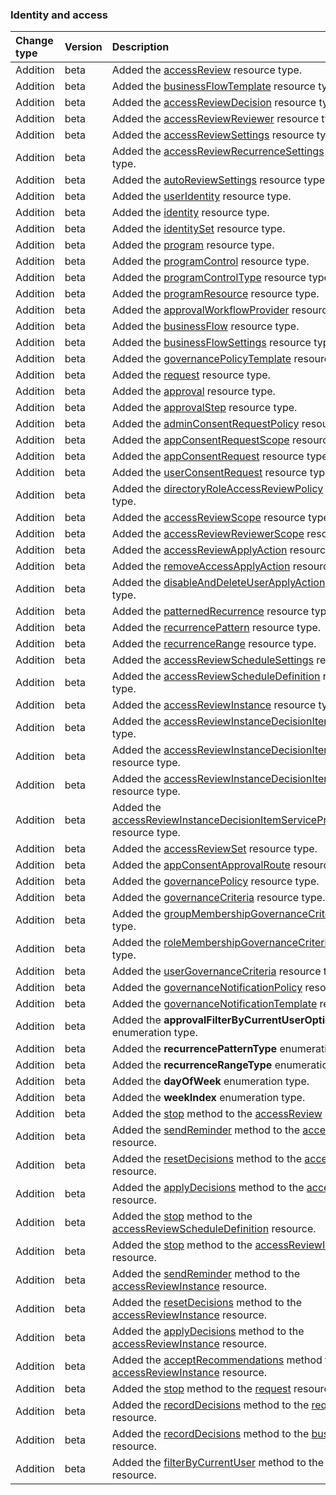 ### Identity and access

| **Change type** | **Version** | **Description** |
|:---|:---|:---|
|Addition|beta|Added the [accessReview](https://docs.microsoft.com/en-us/graph/api/resources/accessReview?view=graph-rest-beta) resource type.|
|Addition|beta|Added the [businessFlowTemplate](https://docs.microsoft.com/en-us/graph/api/resources/businessFlowTemplate?view=graph-rest-beta) resource type.|
|Addition|beta|Added the [accessReviewDecision](https://docs.microsoft.com/en-us/graph/api/resources/accessReviewDecision?view=graph-rest-beta) resource type.|
|Addition|beta|Added the [accessReviewReviewer](https://docs.microsoft.com/en-us/graph/api/resources/accessReviewReviewer?view=graph-rest-beta) resource type.|
|Addition|beta|Added the [accessReviewSettings](https://docs.microsoft.com/en-us/graph/api/resources/accessReviewSettings?view=graph-rest-beta) resource type.|
|Addition|beta|Added the [accessReviewRecurrenceSettings](https://docs.microsoft.com/en-us/graph/api/resources/accessReviewRecurrenceSettings?view=graph-rest-beta) resource type.|
|Addition|beta|Added the [autoReviewSettings](https://docs.microsoft.com/en-us/graph/api/resources/autoReviewSettings?view=graph-rest-beta) resource type.|
|Addition|beta|Added the [userIdentity](https://docs.microsoft.com/en-us/graph/api/resources/userIdentity?view=graph-rest-beta) resource type.|
|Addition|beta|Added the [identity](https://docs.microsoft.com/en-us/graph/api/resources/identity?view=graph-rest-beta) resource type.|
|Addition|beta|Added the [identitySet](https://docs.microsoft.com/en-us/graph/api/resources/identitySet?view=graph-rest-beta) resource type.|
|Addition|beta|Added the [program](https://docs.microsoft.com/en-us/graph/api/resources/program?view=graph-rest-beta) resource type.|
|Addition|beta|Added the [programControl](https://docs.microsoft.com/en-us/graph/api/resources/programControl?view=graph-rest-beta) resource type.|
|Addition|beta|Added the [programControlType](https://docs.microsoft.com/en-us/graph/api/resources/programControlType?view=graph-rest-beta) resource type.|
|Addition|beta|Added the [programResource](https://docs.microsoft.com/en-us/graph/api/resources/programResource?view=graph-rest-beta) resource type.|
|Addition|beta|Added the [approvalWorkflowProvider](https://docs.microsoft.com/en-us/graph/api/resources/approvalWorkflowProvider?view=graph-rest-beta) resource type.|
|Addition|beta|Added the [businessFlow](https://docs.microsoft.com/en-us/graph/api/resources/businessFlow?view=graph-rest-beta) resource type.|
|Addition|beta|Added the [businessFlowSettings](https://docs.microsoft.com/en-us/graph/api/resources/businessFlowSettings?view=graph-rest-beta) resource type.|
|Addition|beta|Added the [governancePolicyTemplate](https://docs.microsoft.com/en-us/graph/api/resources/governancePolicyTemplate?view=graph-rest-beta) resource type.|
|Addition|beta|Added the [request](https://docs.microsoft.com/en-us/graph/api/resources/request?view=graph-rest-beta) resource type.|
|Addition|beta|Added the [approval](https://docs.microsoft.com/en-us/graph/api/resources/approval?view=graph-rest-beta) resource type.|
|Addition|beta|Added the [approvalStep](https://docs.microsoft.com/en-us/graph/api/resources/approvalStep?view=graph-rest-beta) resource type.|
|Addition|beta|Added the [adminConsentRequestPolicy](https://docs.microsoft.com/en-us/graph/api/resources/adminConsentRequestPolicy?view=graph-rest-beta) resource type.|
|Addition|beta|Added the [appConsentRequestScope](https://docs.microsoft.com/en-us/graph/api/resources/appConsentRequestScope?view=graph-rest-beta) resource type.|
|Addition|beta|Added the [appConsentRequest](https://docs.microsoft.com/en-us/graph/api/resources/appConsentRequest?view=graph-rest-beta) resource type.|
|Addition|beta|Added the [userConsentRequest](https://docs.microsoft.com/en-us/graph/api/resources/userConsentRequest?view=graph-rest-beta) resource type.|
|Addition|beta|Added the [directoryRoleAccessReviewPolicy](https://docs.microsoft.com/en-us/graph/api/resources/directoryRoleAccessReviewPolicy?view=graph-rest-beta) resource type.|
|Addition|beta|Added the [accessReviewScope](https://docs.microsoft.com/en-us/graph/api/resources/accessReviewScope?view=graph-rest-beta) resource type.|
|Addition|beta|Added the [accessReviewReviewerScope](https://docs.microsoft.com/en-us/graph/api/resources/accessReviewReviewerScope?view=graph-rest-beta) resource type.|
|Addition|beta|Added the [accessReviewApplyAction](https://docs.microsoft.com/en-us/graph/api/resources/accessReviewApplyAction?view=graph-rest-beta) resource type.|
|Addition|beta|Added the [removeAccessApplyAction](https://docs.microsoft.com/en-us/graph/api/resources/removeAccessApplyAction?view=graph-rest-beta) resource type.|
|Addition|beta|Added the [disableAndDeleteUserApplyAction](https://docs.microsoft.com/en-us/graph/api/resources/disableAndDeleteUserApplyAction?view=graph-rest-beta) resource type.|
|Addition|beta|Added the [patternedRecurrence](https://docs.microsoft.com/en-us/graph/api/resources/patternedRecurrence?view=graph-rest-beta) resource type.|
|Addition|beta|Added the [recurrencePattern](https://docs.microsoft.com/en-us/graph/api/resources/recurrencePattern?view=graph-rest-beta) resource type.|
|Addition|beta|Added the [recurrenceRange](https://docs.microsoft.com/en-us/graph/api/resources/recurrenceRange?view=graph-rest-beta) resource type.|
|Addition|beta|Added the [accessReviewScheduleSettings](https://docs.microsoft.com/en-us/graph/api/resources/accessReviewScheduleSettings?view=graph-rest-beta) resource type.|
|Addition|beta|Added the [accessReviewScheduleDefinition](https://docs.microsoft.com/en-us/graph/api/resources/accessReviewScheduleDefinition?view=graph-rest-beta) resource type.|
|Addition|beta|Added the [accessReviewInstance](https://docs.microsoft.com/en-us/graph/api/resources/accessReviewInstance?view=graph-rest-beta) resource type.|
|Addition|beta|Added the [accessReviewInstanceDecisionItem](https://docs.microsoft.com/en-us/graph/api/resources/accessReviewInstanceDecisionItem?view=graph-rest-beta) resource type.|
|Addition|beta|Added the [accessReviewInstanceDecisionItemTarget](https://docs.microsoft.com/en-us/graph/api/resources/accessReviewInstanceDecisionItemTarget?view=graph-rest-beta) resource type.|
|Addition|beta|Added the [accessReviewInstanceDecisionItemUserTarget](https://docs.microsoft.com/en-us/graph/api/resources/accessReviewInstanceDecisionItemUserTarget?view=graph-rest-beta) resource type.|
|Addition|beta|Added the [accessReviewInstanceDecisionItemServicePrincipalTarget](https://docs.microsoft.com/en-us/graph/api/resources/accessReviewInstanceDecisionItemServicePrincipalTarget?view=graph-rest-beta) resource type.|
|Addition|beta|Added the [accessReviewSet](https://docs.microsoft.com/en-us/graph/api/resources/accessReviewSet?view=graph-rest-beta) resource type.|
|Addition|beta|Added the [appConsentApprovalRoute](https://docs.microsoft.com/en-us/graph/api/resources/appConsentApprovalRoute?view=graph-rest-beta) resource type.|
|Addition|beta|Added the [governancePolicy](https://docs.microsoft.com/en-us/graph/api/resources/governancePolicy?view=graph-rest-beta) resource type.|
|Addition|beta|Added the [governanceCriteria](https://docs.microsoft.com/en-us/graph/api/resources/governanceCriteria?view=graph-rest-beta) resource type.|
|Addition|beta|Added the [groupMembershipGovernanceCriteria](https://docs.microsoft.com/en-us/graph/api/resources/groupMembershipGovernanceCriteria?view=graph-rest-beta) resource type.|
|Addition|beta|Added the [roleMembershipGovernanceCriteria](https://docs.microsoft.com/en-us/graph/api/resources/roleMembershipGovernanceCriteria?view=graph-rest-beta) resource type.|
|Addition|beta|Added the [userGovernanceCriteria](https://docs.microsoft.com/en-us/graph/api/resources/userGovernanceCriteria?view=graph-rest-beta) resource type.|
|Addition|beta|Added the [governanceNotificationPolicy](https://docs.microsoft.com/en-us/graph/api/resources/governanceNotificationPolicy?view=graph-rest-beta) resource type.|
|Addition|beta|Added the [governanceNotificationTemplate](https://docs.microsoft.com/en-us/graph/api/resources/governanceNotificationTemplate?view=graph-rest-beta) resource type.|
|Addition|beta|Added the **approvalFilterByCurrentUserOptions** enumeration type.|
|Addition|beta|Added the **recurrencePatternType** enumeration type.|
|Addition|beta|Added the **recurrenceRangeType** enumeration type.|
|Addition|beta|Added the **dayOfWeek** enumeration type.|
|Addition|beta|Added the **weekIndex** enumeration type.|
|Addition|beta|Added the [stop](https://docs.microsoft.com/en-us/graph/api/accessReview-stop?view=graph-rest-beta) method to the [accessReview](https://docs.microsoft.com/en-us/graph/api/resources/accessReview?view=graph-rest-beta) resource.|
|Addition|beta|Added the [sendReminder](https://docs.microsoft.com/en-us/graph/api/accessReview-sendReminder?view=graph-rest-beta) method to the [accessReview](https://docs.microsoft.com/en-us/graph/api/resources/accessReview?view=graph-rest-beta) resource.|
|Addition|beta|Added the [resetDecisions](https://docs.microsoft.com/en-us/graph/api/accessReview-resetDecisions?view=graph-rest-beta) method to the [accessReview](https://docs.microsoft.com/en-us/graph/api/resources/accessReview?view=graph-rest-beta) resource.|
|Addition|beta|Added the [applyDecisions](https://docs.microsoft.com/en-us/graph/api/accessReview-applyDecisions?view=graph-rest-beta) method to the [accessReview](https://docs.microsoft.com/en-us/graph/api/resources/accessReview?view=graph-rest-beta) resource.|
|Addition|beta|Added the [stop](https://docs.microsoft.com/en-us/graph/api/accessReviewScheduleDefinition-stop?view=graph-rest-beta) method to the [accessReviewScheduleDefinition](https://docs.microsoft.com/en-us/graph/api/resources/accessReviewScheduleDefinition?view=graph-rest-beta) resource.|
|Addition|beta|Added the [stop](https://docs.microsoft.com/en-us/graph/api/accessReviewInstance-stop?view=graph-rest-beta) method to the [accessReviewInstance](https://docs.microsoft.com/en-us/graph/api/resources/accessReviewInstance?view=graph-rest-beta) resource.|
|Addition|beta|Added the [sendReminder](https://docs.microsoft.com/en-us/graph/api/accessReviewInstance-sendReminder?view=graph-rest-beta) method to the [accessReviewInstance](https://docs.microsoft.com/en-us/graph/api/resources/accessReviewInstance?view=graph-rest-beta) resource.|
|Addition|beta|Added the [resetDecisions](https://docs.microsoft.com/en-us/graph/api/accessReviewInstance-resetDecisions?view=graph-rest-beta) method to the [accessReviewInstance](https://docs.microsoft.com/en-us/graph/api/resources/accessReviewInstance?view=graph-rest-beta) resource.|
|Addition|beta|Added the [applyDecisions](https://docs.microsoft.com/en-us/graph/api/accessReviewInstance-applyDecisions?view=graph-rest-beta) method to the [accessReviewInstance](https://docs.microsoft.com/en-us/graph/api/resources/accessReviewInstance?view=graph-rest-beta) resource.|
|Addition|beta|Added the [acceptRecommendations](https://docs.microsoft.com/en-us/graph/api/accessReviewInstance-acceptRecommendations?view=graph-rest-beta) method to the [accessReviewInstance](https://docs.microsoft.com/en-us/graph/api/resources/accessReviewInstance?view=graph-rest-beta) resource.|
|Addition|beta|Added the [stop](https://docs.microsoft.com/en-us/graph/api/request-stop?view=graph-rest-beta) method to the [request](https://docs.microsoft.com/en-us/graph/api/resources/request?view=graph-rest-beta) resource.|
|Addition|beta|Added the [recordDecisions](https://docs.microsoft.com/en-us/graph/api/request-recordDecisions?view=graph-rest-beta) method to the [request](https://docs.microsoft.com/en-us/graph/api/resources/request?view=graph-rest-beta) resource.|
|Addition|beta|Added the [recordDecisions](https://docs.microsoft.com/en-us/graph/api/businessFlow-recordDecisions?view=graph-rest-beta) method to the [businessFlow](https://docs.microsoft.com/en-us/graph/api/resources/businessFlow?view=graph-rest-beta) resource.|
|Addition|beta|Added the [filterByCurrentUser](https://docs.microsoft.com/en-us/graph/api/approval-filterByCurrentUser?view=graph-rest-beta) method to the [approval](https://docs.microsoft.com/en-us/graph/api/resources/approval?view=graph-rest-beta) resource.|
